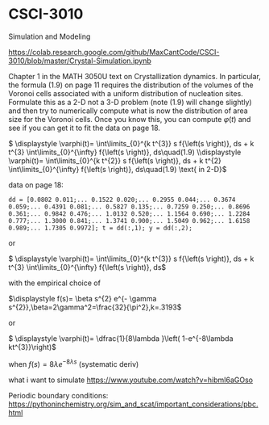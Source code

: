 # CSCI-3010
Simulation and Modeling

https://colab.research.google.com/github/MaxCantCode/CSCI-3010/blob/master/Crystal-Simulation.ipynb

Chapter 1 in the MATH 3050U text on Crystallization dynamics.  In particular, the formula (1.9) on page 11 requires the distribution of the volumes of the Voronoi cells associated with a uniform distribution of nucleation sites.  Formulate this as a 2-D not a 3-D problem (note (1.9) will change slightly) and then try to numerically compute what is now the distribution of area size for the Voronoi cells.  Once you know this, you can compute $\varphi(t)$ and see if you can get it to fit the data on page 18.

$ \displaystyle \varphi(t)=
\int\limits_{0}^{k t^{3}} s f{\left(s \right)}\, ds + k t^{3} \int\limits_{0}^{\infty} f{\left(s \right)}\, ds\quad(1.9)
\\\displaystyle
\varphi(t)=
\int\limits_{0}^{k t^{2}} s f{\left(s \right)}\, ds + k t^{2} \int\limits_{0}^{\infty} f{\left(s \right)}\, ds\quad(1.9) \text{ in 2-D}$

data on page 18:

`dd = [0.0802 0.011;...
0.1522 0.020;... 0.2955 0.044;...
0.3674 0.059;... 0.4391 0.081;...
0.5827 0.135;... 0.7259 0.250;... 0.8696 0.361;... 0.9842 0.476;... 1.0132 0.520;...
1.1564 0.690;... 1.2284 0.777;...
1.3000 0.841;... 1.3741 0.900;...
1.5049 0.962;... 1.6158 0.989;... 1.7305 0.9972];
t = dd(:,1); y = dd(:,2);`

or

$ \displaystyle \varphi(t)=
\int\limits_{0}^{k t^{3}} s f{\left(s \right)}\, ds + k t^{3} \int\limits_{0}^{\infty} f{\left(s \right)}\, ds$

with the empirical choice of

$\displaystyle f(s)= \beta s^{2} e^{- \gamma s^{2}},\beta=2\gamma^2=\frac{32}{\pi^2},k=.3193$

or

$ \displaystyle \varphi(t)=
\dfrac{1}{8\lambda }\left( 1-e^{-8\lambda kt^{3}}\right)$

when
$\displaystyle f(s)= 8\lambda e^{-8\lambda s}$ (systematic deriv)

what i want to simulate https://www.youtube.com/watch?v=hibmI6aGOso

Periodic boundary conditions:
https://pythoninchemistry.org/sim_and_scat/important_considerations/pbc.html
